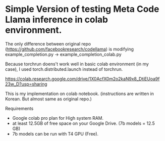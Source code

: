 # Simple Version of testing Meta Code Llama inference in colab environment.

The only difference between original repo (https://github.com/facebookresearch/codellama) is
modifying example_completion.py -> example_completion_colab.py

Because torchrun doens't work well in basic colab environment (in my case),
I used torch.distributed.launch instead of torchrun.

https://colab.research.google.com/drive/1X0AcfX0m2o2kaN9x8_DtiEUoa9f23w_D?usp=sharing

This is my implementation on colab notebook. 
(instructions are written in Korean. But almost same as original repo.)

Requirements
- Google colab pro plan for High system RAM.
- at least 12.5GB of free space on your Google Drive. (7b models = 12.5 GB)
- 7b models can be run with T4 GPU (Free).
